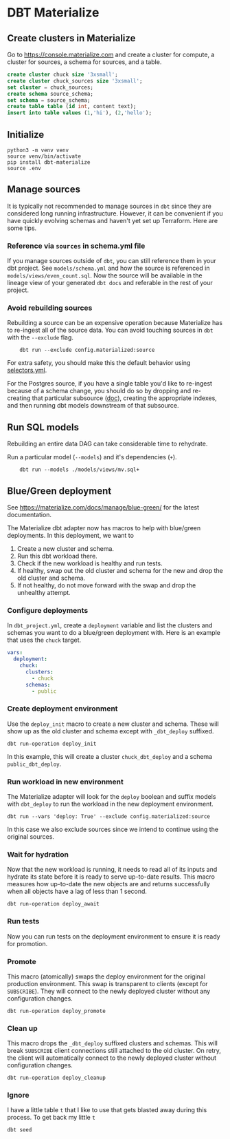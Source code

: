 # DBT Materialize

## Create clusters in Materialize

Go to https://console.materialize.com and create a cluster for compute, a cluster for sources, a schema for sources, and a table.

```sql
create cluster chuck size '3xsmall';
create cluster chuck_sources size '3xsmall';
set cluster = chuck_sources;
create schema source_schema;
set schema = source_schema;
create table table (id int, content text);
insert into table values (1,'hi'), (2,'hello');
```

## Initialize

    python3 -m venv venv
    source venv/bin/activate
    pip install dbt-materialize
    source .env

## Manage sources

It is typically not recommended to manage sources in `dbt` since they are considered long running infrastructure. However, it can be convenient if you have quickly evolving schemas and haven't yet set up Terraform. Here are some tips.

### Reference via `sources` in schema.yml file

If you manage sources outside of `dbt`, you can still reference them in your dbt project. See `models/schema.yml` and how the source is referenced in `models/views/even_count.sql`. Now the source will be available in the lineage view of your generated `dbt docs` and referable in the rest of your project.

### Avoid rebuilding sources

Rebuilding a source can be an expensive operation because Materialize has to re-ingest all of the source data. You can avoid touching sources in `dbt` with the `--exclude` flag.

        dbt run --exclude config.materialized:source

For extra safety, you should make this the default behavior using [selectors.yml](./selectors.yml).

For the Postgres source, if you have a single table you'd like to re-ingest because of a schema change, you should do so by dropping and re-creating that particular subsource ([doc](https://materialize.com/docs/sql/alter-source/#context)), creating the appropriate indexes, and then running dbt models downstream of that subsource.

## Run SQL models

Rebuilding an entire data DAG can take considerable time to rehydrate. 

Run a particular model (`--models`) and it's dependencies (`+`).

        dbt run --models ./models/views/mv.sql+


## Blue/Green deployment

See https://materialize.com/docs/manage/blue-green/ for the latest documentation.

The Materialize dbt adapter now has macros to help with blue/green deployments. In this deployment, we want to
1. Create a new cluster and schema.
1. Run this dbt workload there.
1. Check if the new workload is healthy and run tests.
1. If healthy, swap out the old cluster and schema for the new and drop the old cluster and schema.
1. If not healthy, do not move forward with the swap and drop the unhealthy attempt.

### Configure deployments

In `dbt_project.yml`, create a `deployment` variable and list the clusters and schemas you want to do a blue/green deployment with. Here is an example that uses the `chuck` target. 

```yml
vars:
  deployment:
    chuck:
      clusters:
        - chuck
      schemas:
        - public
```

### Create deployment environment

Use the `deploy_init` macro to create a new cluster and schema. These will show up as the old cluster and schema except with `_dbt_deploy` suffixed.

```
dbt run-operation deploy_init
```

In this example, this will create a cluster `chuck_dbt_deploy` and a schema `public_dbt_deploy`.


### Run workload in new environment

The Materialize adapter will look for the `deploy` boolean and suffix models with `dbt_deploy` to run the workload in the new deployment environment.

```
dbt run --vars 'deploy: True' --exclude config.materialized:source
```

In this case we also exclude sources since we intend to continue using the original sources.

### Wait for hydration

Now that the new workload is running, it needs to read all of its inputs and hydrate its state before it is ready to serve up-to-date results. This macro measures how up-to-date the new objects are and returns successfully when all objects have a lag of less than 1 second.

```
dbt run-operation deploy_await
```

### Run tests

Now you can run tests on the deployment environment to ensure it is ready for promotion.

### Promote

This macro (atomically) swaps the deploy environment for the original production environment. This swap is transparent to clients (except for `SUBSCRIBE`). They will connect to the newly deployed cluster without any configuration changes.

```
dbt run-operation deploy_promote
```

### Clean up

This macro drops the `_dbt_deploy` suffixed clusters and schemas. This will break `SUBSCRIBE` client connections still attached to the old cluster. On retry, the client will automatically connect to the newly deployed cluster without configuration changes.

```
dbt run-operation deploy_cleanup
```

### Ignore

I have a little table `t` that I like to use that gets blasted away during this process. To get back my little `t`

```
dbt seed
```